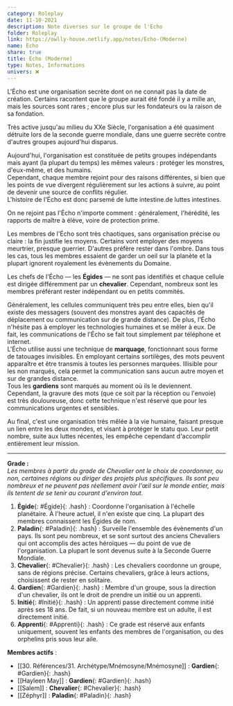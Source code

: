 ```yaml
---
category: Roleplay
date: 11-10-2021
description: Note diverses sur le groupe de l'Echo
folder: Roleplay
link: https://owlly-house.netlify.app/notes/Echo-(Moderne)
name: Echo
share: true
title: Echo (Moderne)
type: Notes, Informations
univers: ❌
---
```


L'Écho est une organisation secrète dont on ne connait pas la date de création. Certains racontent que le groupe aurait été fondé il y a mille an, mais les sources sont rares ; encore plus sur les fondateurs ou la raison de sa fondation.  
  
Très active jusqu'au milieu du XXe Siècle, l'organisation a été quasiment détruite lors de la seconde guerre mondiale, dans une guerre secrète contre d'autres groupes aujourd'hui disparus.  
  
Aujourd'hui, l'organisation est constituée de petits groupes indépendants mais ayant (la plupart du temps) les mêmes valeurs : protéger les monstres, d'eux-même, et des humains.   
Cependant, chaque membre rejoint pour des raisons différentes, si bien que les points de vue divergent régulièrement sur les actions à suivre, au point de devenir une source de conflits régulier.  
L'histoire de l'Écho est donc parsemé de lutte intestine.de luttes intestines.  
  
On ne rejoint pas l'Écho n'importe comment : généralement, l'hérédité, les rapports de maître à élève, voire de protection prime.   
  
Les membres de l'Écho sont très chaotiques, sans organisation précise ou claire : la fin justifie les moyens. Certains vont employer des moyens meurtrier, presque guerrier. D'autres préfère rester dans l'ombre. Dans tous les cas, tous les membres essaient de garder un oeil sur la planète et la plupart ignorent royalement les évènements du Domaine.   
  
Les chefs de l'Écho — les **Égides** — ne sont pas identifiés et chaque cellule est dirigée différemment par un **chevalier**. Cependant, nombreux sont les membres préférant rester indépendant ou en petits commités.  
  
Généralement, les cellules communiquent très peu entre elles, bien qu'il existe des messagers (souvent des monstres ayant des capacités de déplacement ou communication sur de grande distance). De plus, l'Écho n'hésite pas à employer les technologies humaines et se mêler à eux. De fait, les communications de l'Écho se fait tout simplement par téléphone et internet.  
L'Écho utilise aussi une technique de **marquage**, fonctionnant sous forme de tatouages invisibles. En employant certains sortilèges, des mots peuvent apparaître et être transmis à toutes les personnes marquées. Illisible pour les non marqués, cela permet la communication sans aucun autre moyen et sur de grandes distance.  
Tous les **gardiens** sont marqués au moment où ils le deviennent. Cependant,  la gravure des mots (que ce soit par la réception ou l'envoie) est très douloureuse, donc cette technique n'est réservé que pour les communications urgentes et sensibles.  
  
Au final, c'est une organisation très mêlée à la vie humaine, faisant presque un lien entre les deux mondes, et visant à protéger le statu quo. Leur petit nombre, suite aux luttes récentes, les empêche cependant d'accomplir entièrement leur mission.   
  
---  
  
**Grade :**   
*Les membres à partir du grade de Chevalier ont le choix de coordonner, ou non, certaines régions ou diriger des projets plus spécifiques. Ils sont peu nombreux et ne peuvent pas réellement avoir l'œil sur le monde entier, mais ils tentent de se tenir au courant d'environ tout.*  
1. **Égide**{: #Égide}{: .hash} : Coordonne l'organisation à l'échelle planétaire. À l'heure actuel, il n'en existe que cinq. La plupart des membres connaissent les Égides de nom.   
2. **Paladin**{: #Paladin}{: .hash} : Surveille l'ensemble des évènements d'un pays. Ils sont peu nombreux, et se sont surtout des anciens Chevaliers qui ont accomplis des actes héroïques — du point de vue de l'organisation. La plupart le sont devenus suite à la Seconde Guerre Mondiale.   
3. **Chevalier**{: #Chevalier}{: .hash} : Les chevaliers coordonne un groupe, sans de régions précise. Certains chevaliers, grâce à leurs actions, choisissent de rester en solitaire.  
4. **Gardien**{: #Gardien}{: .hash} : Membre d'un groupe, sous la direction d'un chevalier, ils ont le droit de prendre un initié ou un apprenti.   
5. **Initié**{: #Initié}{: .hash} : Un apprenti passe directement comme initié après ses 18 ans. De fait, si un nouveau membre est un adulte, il est directement initié.   
6. **Apprenti**{: #Apprenti}{: .hash} : Ce grade est réservé aux enfants uniquement, souvent les enfants des membres de l'organisation, ou des orphelins pris sous leur aile.   
  
**Membres actifs** :   
* [[30. Références/31. Archétype/Mnémosyne/Mnémosyne]] : **Gardien**{: #Gardien}{: .hash}   
* [[Hayleen May]] : **Gardien**{: #Gardien}{: .hash}   
* [[Salem]] : **Chevalier**{: #Chevalier}{: .hash}   
* [[Zéphyr]] : **Paladin**{: #Paladin}{: .hash}